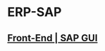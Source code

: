# ERP-SAP

## [Front-End | SAP GUI](https://drive.google.com/file/d/1vOQ-AA-gHGCRW1YrHC0c52ty99KMMu8n/view?usp=sharing)
